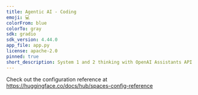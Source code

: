 ```yaml
---
title: Agentic AI - Coding
emoji: 💻
colorFrom: blue
colorTo: gray
sdk: gradio
sdk_version: 4.44.0
app_file: app.py
license: apache-2.0
pinned: true
short_description: System 1 and 2 thinking with OpenAI Assistants API
---
```


Check out the configuration reference at https://huggingface.co/docs/hub/spaces-config-reference
